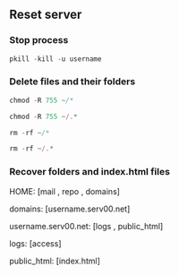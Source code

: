 ## Reset server 
### Stop process
```js
pkill -kill -u username
```
### Delete files and their folders
```js
chmod -R 755 ~/* 
```
```js
chmod -R 755 ~/.* 
```
```js
rm -rf ~/* 
```
```js
rm -rf ~/.* 
```
### Recover folders and index.html files
HOME: [mail  , repo  , domains]

domains: [username.serv00.net]

username.serv00.net: [logs , public_html]

logs: [access]

public_html: [index.html]
